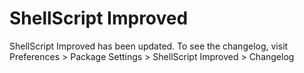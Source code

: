 ShellScript Improved
====================

ShellScript Improved has been updated. To see the changelog, visit
Preferences > Package Settings > ShellScript Improved > Changelog
